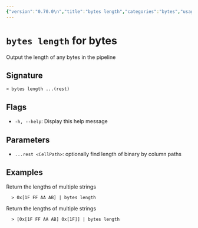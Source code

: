 ```yaml
---
{"version":"0.70.0\n","title":"bytes length","categories":"bytes","usage":"Output the length of any bytes in the pipeline\n"}
---
```

<!-- THIS FILE IS GENERATED BY update_book_commands.cjs USING NUSHELL'S HELP COMMANDS.
REFRAIN FROM EDITING IT MANUALLY.-->
# <code>bytes length</code> for bytes

<div class='command-title'>Output the length of any bytes in the pipeline</div>

## Signature

```> bytes length ...(rest)```

## Flags

 * ```-h, --help```: Display this help message
## Parameters

 * ```...rest <CellPath>```: optionally find length of binary by column paths
## Examples

  Return the lengths of multiple strings
```shell
  > 0x[1F FF AA AB] | bytes length
```
  Return the lengths of multiple strings
```shell
  > [0x[1F FF AA AB] 0x[1F]] | bytes length
```


